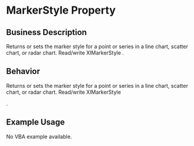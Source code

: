 # MarkerStyle Property

## Business Description
Returns or sets the marker style for a point or series in a line chart, scatter chart, or radar chart. Read/write XlMarkerStyle .

## Behavior
Returns or sets the marker style for a point or series in a line chart, scatter chart, or radar chart. Read/write XlMarkerStyle

.

## Example Usage
No VBA example available.